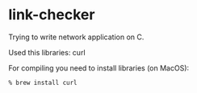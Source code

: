 # link-checker

Trying to write network application on C.

Used this libraries: curl

For compiling you need to install libraries (on MacOS):

    % brew install curl
